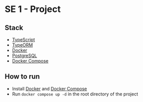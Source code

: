 # SE 1 - Project

## Stack
- [TypeScript](https://www.typescriptlang.org/)
- [TypeORM](https://typeorm.io/#/)
- [Docker](https://www.docker.com/)
- [PostgreSQL](https://www.postgresql.org/)
- [Docker Compose](https://docs.docker.com/compose/)

## How to run
- Install [Docker](https://www.docker.com/) and [Docker Compose](https://docs.docker.com/compose/)
- Run `docker compose up -d` in the root directory of the project
